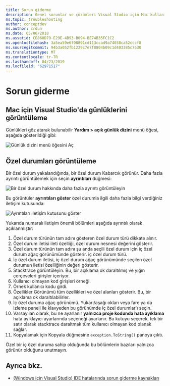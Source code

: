 ```yaml
---
title: Sorun giderme
description: Genel sorunlar ve çözümleri Visual Studio için Mac kullanıcıları için.
ms.topic: troubleshooting
author: conceptdev
ms.author: crdun
ms.date: 05/06/2018
ms.assetid: CE860D79-E29E-4B93-B094-BE74B35FC1C2
ms.openlocfilehash: 3a5ea59e6f98891cd113ccad9a74038ca52cccf8
ms.sourcegitcommit: 94b3a052fb1229c7e7f8804b09c1d403385c7630
ms.translationtype: MT
ms.contentlocale: tr-TR
ms.lasthandoff: 04/23/2019
ms.locfileid: "62971517"
---
```

# <a name="troubleshooting"></a>Sorun giderme

## <a name="viewing-logs-in-visual-studio-for-mac"></a>Mac için Visual Studio'da günlüklerini görüntüleme

Günlükleri göz atarak bulunabilir **Yardım > açık günlük dizini** menü öğesi, aşağıda gösterildiği gibi:

![Günlük dizini menü öğesini Aç](media/troubleshooting-image1.png)

## <a name="viewing-exceptions"></a>Özel durumları görüntüleme

Bir özel durum yakalandığında, bir özel durum Kabarcık görünür. Daha fazla ayrıntı görüntülemek için seçin **ayrıntıları** düğmesi:

![Bir özel durum hakkında daha fazla ayrıntı görüntüleyin](media/troubleshooting-image2.png)

Bu görüntüler **ayrıntıları göster** özel durumla ilgili daha fazla bilgi verdiğiniz iletişim kutusunda:

![Ayrıntıları iletişim kutusunu göster](media/troubleshooting-image3.png)

Yukarıda numaralı iletişim önemli bölümleri aşağıda ayrıntılı olarak açıklanmıştır:

1. Özel durum türünün tam adını gösteren özel durum türü dikkate alınır.
2. Özel durum iletisi ileti özelliği, özel durum nesnesi değerini gösterir.
3. Özel durum türünün tam adını şu anda seçili özel durum için iç özel durum ağaç görünümünde gösterir. iç özel durum türü.
4. İç özel durum iletisi, iç özel durum ağaç görünümünde seçilen özel durumun iletisi özelliğinin değeri gösterir.
5. Stacktrace görüntüleyin. Bu, bir açıklama ok daraltılmış ve yığın çerçeveleri girişler içeriyor.
6. Kullanıcı olmayan kod girişleri örneği.
7. Örnek kullanıcı kodu girdi.
8. Özellikler Görünümü tüm özellikleri ve özel alanları gösterir. Bu, bir açıklama ok daraltılabilirler.
9. İç özel duruma ağaç görünümü. Yukarı/aşağı okları veya fare ya da izleme paneli ile klavyeden bu görünümde iç özel durumlar'ı seçin.
10. Varsayılan olarak, bu ne ayarlanır **yalnızca proje kodunda hata ayıklama** hata ayıklayıcı ayarlarında seçeneği ayarlanır. Bu kutuyu seçerek, tek bir satır olarak stacktrace daraltmak tüm kullanıcı olmayan kod olanak sağlar.
11. Kopyalamak için Kopyala düğmesine `exception.ToString()` panoya çıktı.

Özel bir iç özel duruma sahip olduğunda bu bölümlerin bazıları yalnızca görünür olduğunu unutmayın.

## <a name="see-also"></a>Ayrıca bkz.

- [(Windows için Visual Studio) IDE hatalarında sorun giderme kaynakları](/visualstudio/ide/reference/resources-for-troubleshooting-integrated-development-environment-errors)